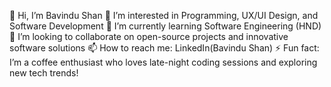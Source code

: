 👋 Hi, I’m Bavindu Shan
👀 I’m interested in Programming, UX/UI Design, and Software Development
🌱 I’m currently learning Software Engineering (HND)
💞️ I’m looking to collaborate on open-source projects and innovative software solutions
📫 How to reach me: LinkedIn(Bavindu Shan)
⚡ Fun fact: I’m a coffee enthusiast who loves late-night coding sessions and exploring new tech trends!

<!---
bavindushan/bavindushan is a ✨ special ✨ repository because its `README.md` (this file) appears on your GitHub profile.
You can click the Preview link to take a look at your changes.
--->
